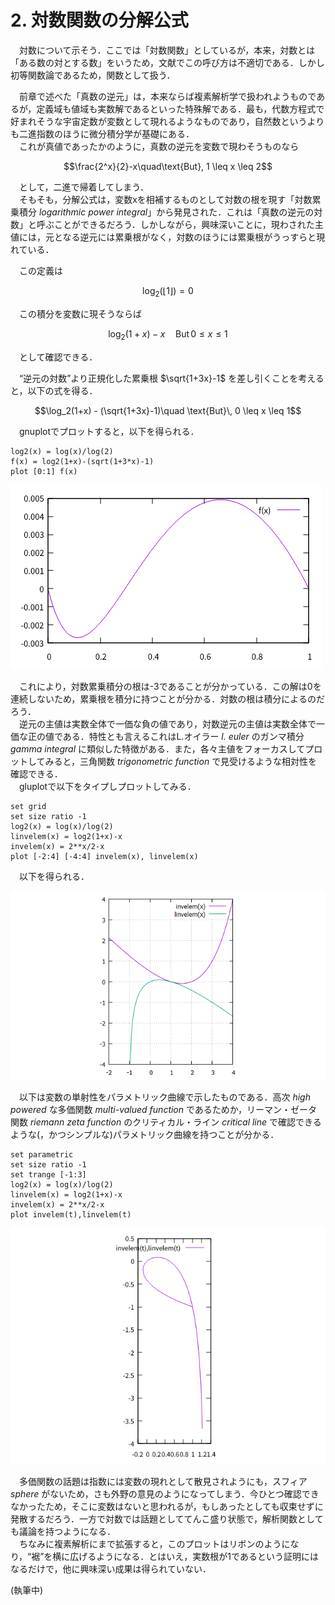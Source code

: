 # 2. 対数関数の分解公式

　対数について示そう．ここでは「対数関数」としているが，本来，対数とは「ある数の対とする数」をいうため，文献でこの呼び方は不適切である．しかし初等関数論であるため，関数として扱う．   

　前章で述べた「真数の逆元」は，本来ならば複素解析学で扱われようものであるが，定義域も値域も実数解であるといった特殊解である．最も，代数方程式で好まれそうな宇宙定数が変数として現れるようなものであり，自然数というよりも二進指数のほうに微分積分学が基礎にある．  
　これが真値であったかのように，真数の逆元を変数で現わそうものなら  

$$\frac{2^x}{2}-x\quad\text{But}, 1 \leq x \leq 2$$

　として，二進で帰着してしまう．  
　そもそも，分解公式は，変数xを相補するものとして対数の根を現す「対数累乗積分 *logarithmic power integral*」から発見された．これは「真数の逆元の対数」と呼ぶことができるだろう．しかしながら，興味深いことに，現わされた主値には，元となる逆元には累乗根がなく，対数のほうには累乗根がうっすらと現れている．  

　この定義は  

$$\log_2(\left\lfloor 1 \right\rfloor)=0$$

　この積分を変数に現そうならば  
 
$$\log_2(1+x)-x\quad \text{But}\, 0 \leq x \leq 1$$
 
　として確認できる．  

　“逆元の対数”より正規化した累乗根 $\sqrt{1+3x}-1$ を差し引くことを考えると，以下の式を得る．  

$$\log_2(1+x) - (\sqrt{1+3x}-1)\quad \text{But}\, 0 \leq x \leq 1$$

　gnuplotでプロットすると，以下を得られる．  

```gnuplot
log2(x) = log(x)/log(2)
f(x) = log2(1+x)-(sqrt(1+3*x)-1)
plot [0:1] f(x)
```

![power_root_of_log](power_root_of_log.png)

　これにより，対数累乗積分の根は-3であることが分かっている．この解は0を連続しないため，累乗根を積分に持つことが分かる．対数の根は積分によるのだろう．  
　逆元の主値は実数全体で一価な負の値であり，対数逆元の主値は実数全体で一価な正の値である．特性とも言えるこれはL.オイラー *l. euler* のガンマ積分 *gamma integral* に類似した特徴がある．また，各々主値をフォーカスしてプロットしてみると，三角関数 *trigonometric function* で見受けるような相対性を確認できる．  
　gluplotで以下をタイプしプロットしてみる．

```gnuplot
set grid
set size ratio -1
log2(x) = log(x)/log(2)
linvelem(x) = log2(1+x)-x
invelem(x) = 2**x/2-x
plot [-2:4] [-4:4] invelem(x), linvelem(x)
```

　以下を得られる．  

![invelem_plot](invelem_plot.png)

　以下は変数の単射性をパラメトリック曲線で示したものである．高次 *high powered* な多価関数 *multi-valued function* であるためか，リーマン・ゼータ関数 *riemann zeta function* のクリティカル・ライン *critical line* で確認できるような(，かつシンプルな)パラメトリック曲線を持つことが分かる．  

```gnuplot
set parametric
set size ratio -1
set trange [-1:3]
log2(x) = log(x)/log(2)
linvelem(x) = log2(1+x)-x
invelem(x) = 2**x/2-x
plot invelem(t),linvelem(t)
```
![invelem_parametric](invelem_parametric.png)

　多価関数の話題は指数には変数の現れとして散見されようにも，スフィア *sphere* がないため，さも外野の意見のようになってしまう．今ひとつ確認できなかったため，そこに変数はないと思われるが，もしあったとしても収束せずに発散するだろう．一方で対数では話題としててんこ盛り状態で，解析関数としても議論を持つようになる．  
　ちなみに複素解析にまで拡張すると，このプロットはリボンのようになり，“裾”を横に広げるようになる．とはいえ，実数根が1であるという証明にはなるだけで，他に興味深い成果は得られていない．  

(執筆中)  
